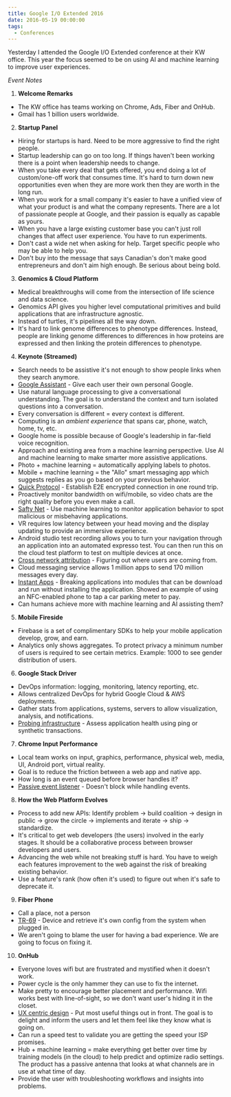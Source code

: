 ```yaml
---
title: Google I/O Extended 2016
date: 2016-05-19 00:00:00
tags:
  - Conferences
---
```

Yesterday I attended the Google I/O Extended conference at their KW office.  This year the focus seemed to be on using AI and machine learning to improve user experiences.

*Event Notes*
1. **Welcome Remarks**
  * The KW office has teams working on Chrome, Ads, Fiber and OnHub.
  * Gmail has 1 billion users worldwide.
2. **Startup Panel**
  * Hiring for startups is hard.  Need to be more aggressive to find the right people.
  * Startup leadership can go on too long.  If things haven't been working there is a point when leadership needs to change.
  * When you take every deal that gets offered, you end doing a lot of custom/one-off work that consumes time.  It's hard to turn down new opportunities even when they are more work then they are worth in the long run.
  * When you work for a small company it's easier to have a unified view of what your product is and what the company represents.  There are a lot of passionate people at Google, and their passion is equally as capable as yours.
  * When you have a large existing customer base you can't just roll changes that affect user experience.  You have to run experiments.
  * Don't cast a wide net when asking for help.  Target specific people who may be able to help you.
  * Don't buy into the message that says Canadian's don't make good entrepreneurs and don't aim high enough.  Be serious about being bold.
3. **Genomics & Cloud Platform**
  * Medical breakthroughs will come from the intersection of life science and data science.
  * Genomics API gives you higher level computational primitives and build applications that are infrastructure agnostic.
  * Instead of turtles, it's pipelines all the way down.
  * It's hard to link genome differences to phenotype differences.  Instead, people are linking genome differences to differences in how proteins are expressed and then linking the protein differences to phenotype.
4. **Keynote (Streamed)**
  * Search needs to be assistive it's not enough to show people links when they search anymore.  
  * <u>Google Assistant</u> - Give each user their own personal Google.
  * Use natural language processing to give a conversational understanding.  The goal is to understand the context and turn isolated questions into a conversation.
  * Every conversation is different = every context is different.
  * Computing is an *ambient experience* that spans car, phone, watch, home, tv, etc.
  * Google home is possible because of Google's leadership in far-field voice recognition.
  * Approach and existing area from a machine learning perspective.  Use AI and machine learning to make smarter more assistive applications.
  * Photo + machine learning = automatically applying labels to photos.
  * Mobile + machine learning = the "Allo" smart messaging app which suggests replies as you go based on your previous behavior.
  * <u>Quick Protocol</u> - Establish E2E encrypted connection in one round trip.
  * Proactively monitor bandwidth on wifi/mobile, so video chats are the right quality before you even make a call.
  * <u>Safty Net</u> - Use machine learning to monitor application behavior to spot malicious or misbehaving applications.
  * VR requires low latency between your head moving and the display updating to provide an immersive experience.
  * Android studio test recording allows you to turn your navigation through an application into an automated expresso test.  You can then run this on the cloud test platform to test on multiple devices at once.
  * <u>Cross network attribution</u> - Figuring out where users are coming from.
  * Cloud messaging service allows 1 million apps to send 170 million messages every day.
  * <u>Instant Apps</u> - Breaking applications into modules that can be download and run without installing the application.  Showed an example of using an NFC-enabled phone to tap a car parking meter to pay.
  * Can humans achieve more with machine learning and AI assisting them?
5. **Mobile Fireside**
  * Firebase is a set of complimentary SDKs to help your mobile application develop, grow, and earn.
  * Analytics only shows aggregates.  To protect privacy a minimum number of users is required to see certain metrics.  Example: 1000 to see gender distribution of users.
6. **Google Stack Driver**
  * DevOps information: logging, monitoring, latency reporting, etc.
  * Allows centralized DevOps for hybrid Google Cloud & AWS deployments.
  * Gather stats from applications, systems, servers to allow visualization, analysis, and notifications.
  * <u>Probing infrastructure</u> - Assess application health using ping or synthetic transactions.
7. **Chrome Input Performance**
  * Local team works on input, graphics, performance, physical web, media, UI, Android port, virtual reality.
  * Goal is to reduce the friction between a web app and native app.
  * How long is an event queued before browser handles it?
  * <u>Passive event listener</u> - Doesn't block while handling events.
8. **How the Web Platform Evolves**
  * Process to add new APIs: Identify problem -> build coalition -> design in public -> grow the circle -> implements and iterate -> ship -> standardize.
  * It's critical to get web developers (the users) involved in the early stages.  It should be a collaborative process between browser developers and users.
  * Advancing the web while not breaking stuff is hard.  You have to weigh each features improvement to the web against the risk of breaking existing behavior.
  * Use a feature's rank (how often it's used) to figure out when it's safe to deprecate it.
9. **Fiber Phone**
  * Call a place, not a person
  * <u>TR-69</u> - Device and retrieve it's own config from the system when plugged in.
  * We aren't going to blame the user for having a bad experience.  We are going to focus on fixing it.
10. **OnHub**
  * Everyone loves wifi but are frustrated and mystified when it doesn't work.
  * Power cycle is the only hammer they can use to fix the internet.
  * Make pretty to encourage better placement and performance.  Wifi works best with line-of-sight, so we don't want user's hiding it in the closet.
  * <u>UX centric design</u> - Put most useful things out in front.  The goal is to delight and inform the users and let them feel like they know what is going on.
  * Can run a speed test to validate you are getting the speed your ISP promises.
  * Hub + machine learning = make everything get better over time by training models (in the cloud) to help predict and optimize radio settings.  The product has a passive antenna that looks at what channels are in use at what time of day.
  * Provide the user with troubleshooting workflows and insights into problems.